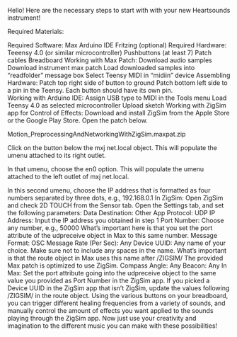 Hello! Here are the necessary steps to start with with your new Heartsounds instrument!

Required Materials: 

Required Software:
Max
Arduino IDE
Fritzing (optional)
Required Hardware:
Teeensy 4.0 (or similar microcontroller)
Pushbuttons (at least 7)
Patch cables
Breadboard
Working with Max Patch:
Download audio samples 
Download instrument max patch
Load downloaded samples into “readfolder” message box
Select Teensy MIDI in “midiin” device
Assembling Hardware:
Patch top right side of button to ground
Patch bottom left side to a pin in the Teensy. Each button should have its own pin.  
Working with Arduino IDE:
Assign USB type to MIDI in the Tools menu
Load Teensy 4.0 as selected microcontroller
Upload sketch
Working with ZigSim app for Control of Effects:
Download and install ZigSim from the Apple Store or the Google Play Store.
Open the patch below.

 Motion_PreprocessingAndNetworkingWithZigSim.maxpat.zip


Click on the button below the mxj net.local object. This will populate the umenu attached to its right outlet.


In that umenu, choose the en0 option. This will populate the umenu attached to the left outlet of mxj net.local.


In this second umenu, choose the IP address that is formatted as four numbers separated by three dots, e.g., 192.168.0.1
In ZigSim:
Open ZigSim and check 2D TOUCH from the Sensor tab.
Open the Settings tab, and set the following parameters:
Data Destination: Other App
Protocol: UDP
IP Address: Input the IP address you obtained in step 1
Port Number: Choose any number, e.g., 50000
What’s important here is that you set the port attribute of the udpreceive object in Max to this same number.
Message Format: OSC
Message Rate (Per Sec): Any
Device UUID: Any name of your choice. Make sure not to include any spaces in the name.
What’s important is that the route object in Max uses this name after /ZIGSIM/
The provided Max patch is optimized to use ZigSim.
Compass Angle: Any
Beacon: Any
In Max:
Set the port attribute going into the udpreceive object to the same value you provided as Port Number in the ZigSim app.
If you picked a Device UUID in the ZigSim app that isn’t ZigSim, update the values following /ZIGSIM/ in the route object.
Using the various buttons on your breadboard, you can trigger different healing frequencies from a variety of sounds, and manually control the amount of effects you want applied to the sounds playing through the ZigSim app. Now just use your creativity and imagination to the different music you can make with these possibilities!

